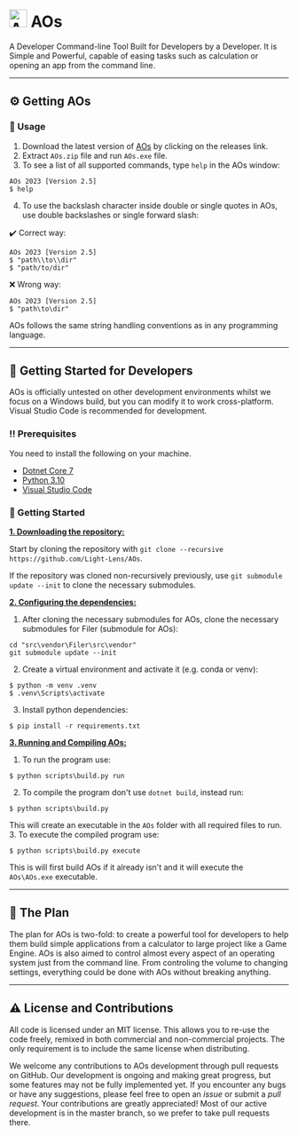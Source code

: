 # <img title="AOs" src="https://github.com/Light-Lens/AOs/blob/master/img/AOs.ico?raw=true" width="32" height="32"> AOs

A Developer Command-line Tool Built for Developers by a Developer. It is Simple and Powerful, capable of easing tasks such as calculation or opening an app from the command line.

***

## :gear: Getting AOs
### :eyes: Usage
1. Download the latest version of [AOs](https://github.com/Light-Lens/AOs/releases/) by clicking on the releases link.
2. Extract `AOs.zip` file and run `AOs.exe` file.
3. To see a list of all supported commands, type `help` in the AOs window:
```console
AOs 2023 [Version 2.5]
$ help
```

4. To use the backslash character inside double or single quotes in AOs, use double backslashes or single forward slash:

:heavy_check_mark: Correct way:
```console
AOs 2023 [Version 2.5]
$ "path\\to\\dir"
$ "path/to/dir"
```

:x: Wrong way:
```console
AOs 2023 [Version 2.5]
$ "path\to\dir"
```

AOs follows the same string handling conventions as in any programming language.

***

## :toolbox: Getting Started for Developers
AOs is officially untested on other development environments whilst we focus on a Windows build, but you can modify it to work cross-platform. Visual Studio Code is recommended for development.

### :bangbang: Prerequisites
You need to install the following on your machine.
- [Dotnet Core 7](https://dotnet.microsoft.com/en-us/download/dotnet/7.0)
- [Python 3.10](https://www.python.org/downloads/release/python-3109/)
- [Visual Studio Code](https://code.visualstudio.com/)

### :pencil: Getting Started
<ins>**1. Downloading the repository:**</ins>

Start by cloning the repository with `git clone --recursive https://github.com/Light-Lens/AOs`.

If the repository was cloned non-recursively previously, use `git submodule update --init` to clone the necessary submodules.

<ins>**2. Configuring the dependencies:**</ins>

1. After cloning the necessary submodules for AOs, clone the necessary submodules for Filer (submodule for AOs):
```console
cd "src\vendor\Filer\src\vendor"
git submodule update --init
```
2. Create a virtual environment and activate it (e.g. conda or venv):
```console
$ python -m venv .venv
$ .venv\Scripts\activate
```
3. Install python dependencies:
```console
$ pip install -r requirements.txt
```

<ins>**3. Running and Compiling AOs:**</ins>

1. To run the program use:
```console
$ python scripts\build.py run
```
2. To compile the program don't use `dotnet build`, instead run:
```console
$ python scripts\build.py
```
This will create an executable in the `AOs` folder with all required files to run.
3. To execute the compiled program use:
```console
$ python scripts\build.py execute
```
This is will first build AOs if it already isn't and it will execute the `AOs\AOs.exe` executable.

***

## :notebook_with_decorative_cover: The Plan
The plan for AOs is two-fold: to create a powerful tool for developers to help them build simple applications from a calculator to large project like a Game Engine. AOs is also aimed to control almost every aspect of an operating system just from the command line. From controling the volume to changing settings, everything could be done with AOs without breaking anything.

***

## :warning: License and Contributions
All code is licensed under an MIT license. This allows you to re-use the code freely, remixed in both commercial and non-commercial projects. The only requirement is to include the same license when distributing.

We welcome any contributions to AOs development through pull requests on GitHub. Our development is ongoing and making great progress, but some features may not be fully implemented yet. If you encounter any bugs or have any suggestions, please feel free to open an _issue_ or submit a _pull request_. Your contributions are greatly appreciated! Most of our active development is in the master branch, so we prefer to take pull requests there.
